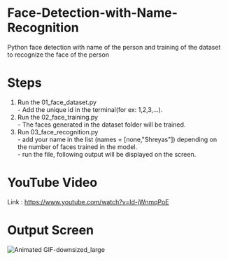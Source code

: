 # Face-Detection-with-Name-Recognition
Python face detection with name of the person and training of the dataset to recognize the face of the person
# Steps
<ol>
  <li>Run the 01_face_dataset.py</li>
  - Add the unique id in the terminal(for ex: 1,2,3,...).<br>
  <li>Run the 02_face_training.py</li>
  - The faces generated in the dataset folder will be trained.<br>
  <li>Run 03_face_recognition.py</li>
  - add your name in the list (names = [none,"Shreyas"]) depending on the number of faces trained in the model.<br>
  - run the file, following output will be displayed on the screen.<br>
</ol>

# YouTube Video
Link : <a href="https://www.youtube.com/watch?v=Id-jWnmqPoE">https://www.youtube.com/watch?v=Id-jWnmqPoE</a>



# Output Screen

![Animated GIF-downsized_large](https://user-images.githubusercontent.com/42066122/115507607-f770e880-a299-11eb-9a98-2e481024c16e.gif)
